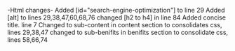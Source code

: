 -Html changes-
Added [id="search-engine-optimization"] to line 29
Added [alt] to lines 29,38,47,60,68,76
changed [h2 to h4] in line 84
Added concise title. line 7
Changed to sub-content in content section to consolidates css, lines 29,38,47
changed to sub-benifits in benifits section to consolidate css, lines 58,66,74
